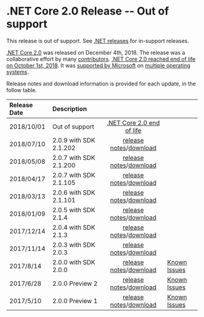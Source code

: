 # .NET Core 2.0 Release -- Out of support

This release is out of support. See [.NET releases](../../releases.md) for in-support releases.

[.NET Core 2.0](https://devblogs.microsoft.com/dotnet/announcing-net-core-2-0/) was released on December 4th, 2018. The release was a collaborative effort by many [contributors](2.0.0-contributor.md). [.NET Core 2.0 reached end of life on October 1st, 2018](https://devblogs.microsoft.com/dotnet/net-core-2-0-will-reach-end-of-life-on-september-1-2018/). It was [supported by Microsoft](../../microsoft-support.md) on [multiple operating systems](2.0-supported-os.md).

Release notes and download information is provided for each update, in the follow table.

| Release Date | Description |  |  |
| :-- | :-- | :--: | :-- |
| 2018/10/01 | Out of support | [.NET Core 2.0 end of life](https://devblogs.microsoft.com/dotnet/net-core-2-0-will-reach-end-of-life-on-september-1-2018/) | |
| 2018/07/10 | 2.0.9 with SDK 2.1.202 | [release notes](2.0.9.md)/[download](../download-archives/2.0.9-download.md) | |
| 2018/05/08 | 2.0.7 with SDK 2.1.200 | [release notes](https://github.com/dotnet/cli/releases/tag/v2.1.200)/[download](../download-archives/2.1.200-sdk-download.md) |
| 2018/04/17 | 2.0.7 with SDK 2.1.105 | [release notes](2.0.7.md)/[download](../download-archives/2.0.7-download.md) | |
| 2018/03/13 | 2.0.6 with SDK 2.1.101 | [release notes](2.0.6.md)/[download](../download-archives/2.0.6-download.md) | |
| 2018/01/09 | 2.0.5 with SDK 2.1.4 | [release notes](2.0.5.md)/[download](../download-archives/2.0.5-download.md) | |
| 2017/12/14 | 2.0.4 with SDK 2.1.3 | [release notes](2.0.4.md)/[download](../download-archives/2.0.4-download.md) | |
| 2017/11/14 | 2.0.3 with SDK 2.0.3 | [release notes](2.0.3.md)/[download](../download-archives/2.0.3.md) | |
| 2017/8/14 | 2.0.0 with SDK 2.0.0 | [release notes](2.0.0.md)/[download](../download-archives/2.0.0-download.md) | [Known Issues](2.0.0-known-issues.md)|
| 2017/6/28 | 2.0.0 Preview 2 | [release notes](2.0.0-preview2.md)/[download](../download-archives/2.0.0-preview2-download.md) | [Known Issues](2.0.0-preview2-known-issues.md)|
| 2017/5/10 | 2.0.0 Preview 1 | [release notes](2.0.0-preview1.md)/[download](../download-archives/2.0.0-preview1-download.md) | [Known Issues](2.0.0-preview1-known-issues.md)|
